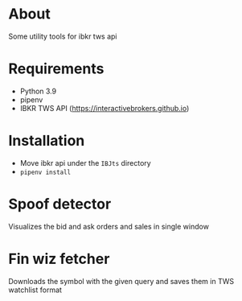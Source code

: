 # About

Some utility tools for ibkr tws api

# Requirements

- Python 3.9
- pipenv
- IBKR TWS API (https://interactivebrokers.github.io)


# Installation

- Move ibkr api under the `IBJts` directory
- `pipenv install`


# Spoof detector

Visualizes the bid and ask orders and sales in single window

# Fin wiz fetcher

Downloads the symbol with the given query and saves them in TWS watchlist format
